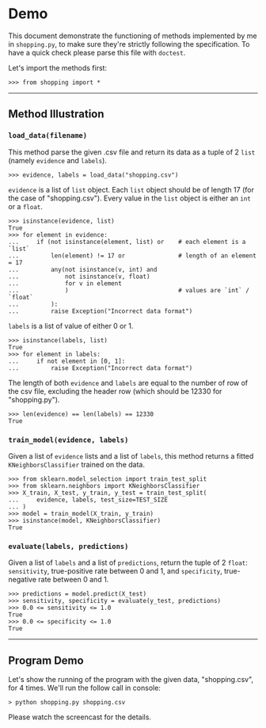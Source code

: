 # Demo

This document demonstrate the functioning of methods implemented by me in
`shopping.py`, to make sure they're strictly following the specification. To
have a quick check please parse this file with `doctest`.

Let's import the methods first:

    >>> from shopping import *

-----

## Method Illustration

### `load_data(filename)`

This method parse the given .csv file and return its data as a tuple of 2
`list` (namely `evidence` and `labels`).

    >>> evidence, labels = load_data("shopping.csv")

`evidence` is a list of `list` object. Each `list` object should be of length
17 (for the case of "shopping.csv"). Every value in the `list` object is either
an `int` or a `float`.

    >>> isinstance(evidence, list)
    True
    >>> for element in evidence:
    ...     if (not isinstance(element, list) or    # each element is a `list`
    ...         len(element) != 17 or               # length of an element = 17
    ...         any(not isinstance(v, int) and 
    ...             not isinstance(v, float) 
    ...             for v in element
    ...             )                               # values are `int` / `float`
    ...         ):
    ...         raise Exception("Incorrect data format")

`labels` is a list of value of either 0 or 1.

    >>> isinstance(labels, list)
    True
    >>> for element in labels:
    ...     if not element in [0, 1]:
    ...         raise Exception("Incorrect data format")

The length of both `evidence` and `labels` are equal to the number of row of
the csv file, excluding the header row (which should be 12330 for
"shopping.py").

    >>> len(evidence) == len(labels) == 12330
    True
  
### `train_model(evidence, labels)`

Given a list of `evidence` lists and a list of `labels`, this method returns a
fitted `KNeighborsClassifier` trained on the data.

    >>> from sklearn.model_selection import train_test_split
    >>> from sklearn.neighbors import KNeighborsClassifier
    >>> X_train, X_test, y_train, y_test = train_test_split(
    ...     evidence, labels, test_size=TEST_SIZE
    ... )
    >>> model = train_model(X_train, y_train)
    >>> isinstance(model, KNeighborsClassifier)
    True
  
### `evaluate(labels, predictions)`

Given a list of `labels` and a list of `predictions`, return the tuple of 2
`float`: `sensitivity`, true-positive rate between 0 and 1, and `specificity`,
true-negative rate between 0 and 1.

    >>> predictions = model.predict(X_test)
    >>> sensitivity, specificity = evaluate(y_test, predictions)
    >>> 0.0 <= sensitivity <= 1.0
    True
    >>> 0.0 <= specificity <= 1.0
    True

-----

## Program Demo

Let's show the running of the program with the given data, "shopping.csv", for
4 times. We'll run the follow call in console:

    > python shopping.py shopping.csv

Please watch the screencast for the details.
